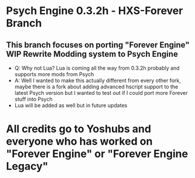 # Psych Engine 0.3.2h - HXS-Forever Branch

## This branch focuses on porting "Forever Engine" WIP Rewrite Modding system to Psych Engine

- Q: Why not Lua? Lua is coming all the way from 0.3.2h probably and supports more mods from Psych
- A: Well I wanted to make this actually different from every other fork, maybe there is a fork about adding advanced hscript  support to the latest Psych version but I wanted to test out if I could port more Forever stuff into Psych
- Lua will be added as well but in future updates

# All credits go to Yoshubs and everyone who has worked on "Forever Engine" or "Forever Engine Legacy"
